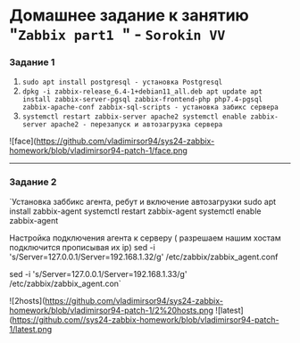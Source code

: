 # Домашнее задание к занятию "`Zabbix part1 `" - `Sorokin VV`


### Задание 1

1. `sudo apt install postgresql - установка Postgresql`
2. `dpkg -i zabbix-release_6.4-1+debian11_all.deb
    apt update
    apt install zabbix-server-pgsql zabbix-frontend-php php7.4-pgsql zabbix-apache-conf zabbix-sql-scripts - установка забикс сервера`
3. `systemctl restart zabbix-server apache2
    systemctl enable zabbix-server apache2 - перезапуск и автозагрузка сервера`

![face](https://github.com/vladimirsor94/sys24-zabbix-homework/blob/vladimirsor94-patch-1/face.png

---

### Задание 2

`Установка заббикс агента, ребут и включение автозагрузки
sudo apt install zabbix-agent
systemctl restart zabbix-agent
systemctl enable zabbix-agent

Настройка подключения агента к серверу ( разрешаем нашим хостам подключится прописывая их ip)
sed -i 's/Server=127.0.0.1/Server=192.168.1.32/g' /etc/zabbix/zabbix_agent.conf

sed -i 's/Server=127.0.0.1/Server=192.168.1.33/g' /etc/zabbix/zabbix_agent.con`

![2hosts](https://github.com/vladimirsor94/sys24-zabbix-homework/blob/vladimirsor94-patch-1/2%20hosts.png
![latest](https://github.com//sys24-zabbix-homework/blob/vladimirsor94-patch-1/latest.png

